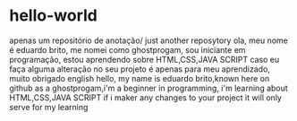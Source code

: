 # hello-world
apenas um repositório de anotação/ just another reposytory
ola, meu nome é eduardo brito, me nomei como ghostprogam, sou iniciante em programação, estou aprendendo sobre HTML,CSS,JAVA SCRIPT
caso eu faça alguma alteração no seu projeto é apenas para meu aprendizado, muito obrigado
english
hello, my name is eduardo brito,known here on github as a ghostprogam,i'm a beginner in programming, i'm learning about HTML,CSS,JAVA SCRIPT
if i maker any changes to your project it will only serve for my learning
